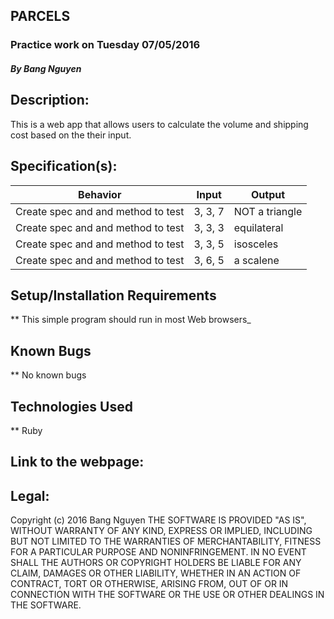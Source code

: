 ## PARCELS

### Practice work on Tuesday 07/05/2016

##### By Bang Nguyen

## Description:
This is a web app that allows users to calculate the volume and shipping cost based on the their input.

## Specification(s):
Behavior                |  Input        | Output
------------------------| ------------- | -------------
Create spec and and method to test | 3, 3, 7 | NOT a triangle |
Create spec and and method to test | 3, 3, 3 | equilateral |
Create spec and and method to test | 3, 3, 5 | isosceles |
Create spec and and method to test | 3, 6, 5 | a scalene |


## Setup/Installation Requirements

** This simple program should run in most Web browsers_

## Known Bugs

** No known bugs

## Technologies Used

** Ruby

## Link to the webpage:


## Legal:
Copyright (c) 2016 Bang Nguyen
THE SOFTWARE IS PROVIDED "AS IS", WITHOUT WARRANTY OF ANY KIND, EXPRESS OR IMPLIED, INCLUDING BUT NOT LIMITED TO THE WARRANTIES OF MERCHANTABILITY, FITNESS FOR A PARTICULAR PURPOSE AND NONINFRINGEMENT. IN NO EVENT SHALL THE AUTHORS OR COPYRIGHT HOLDERS BE LIABLE FOR ANY CLAIM, DAMAGES OR OTHER LIABILITY, WHETHER IN AN ACTION OF CONTRACT, TORT OR OTHERWISE, ARISING FROM, OUT OF OR IN CONNECTION WITH THE SOFTWARE OR THE USE OR OTHER DEALINGS IN THE SOFTWARE.
